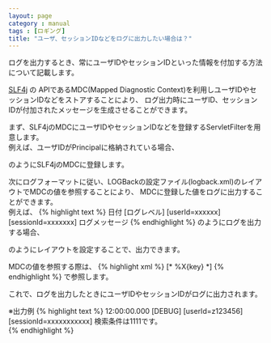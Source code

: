 ```yaml
---
layout: page
category : manual
tags : [ロギング]
title: "ユーザ、セッションIDなどをログに出力したい場合は？"
---
```


ログを出力するとき、常にユーザIDやセッションIDといった情報を付加する方法について記載します。  

[SLF4j][SLF4j] の APIであるMDC(Mapped Diagnostic Context)を利用しユーザIDやセッションIDなどをストアすることにより、
ログ出力時にユーザID、セッションIDが付加されたメッセージを生成させることができます。  

まず、SLF4jのMDCにユーザIDやセッションIDなどを登録するServletFilterを用意します。  
例えば、ユーザIDがPrincipalに格納されている場合、

<script src="https://gist.github.com/t-oi/07c1a45eb3917284804d.js"></script>

のようにSLF4jのMDCに登録します。  

次にログフォーマットに従い、LOGBackの設定ファイル(logback.xml)のレイアウトでMDCの値を参照することにより、
MDCに登録した値をログに出力することができます。  
例えば、
{% highlight text %}
日付 [ログレベル] [userId=xxxxxx] [sessionId=xxxxxxx] ログメッセージ
{% endhighlight %}
のようにログを出力する場合、

<script src="https://gist.github.com/t-oi/42d3f0eff65f42dcfffa.js"></script>

のようにレイアウトを設定することで、出力できます。  

MDCの値を参照する際は、
{% highlight xml %}
[* %X{key} *]
{% endhighlight %}
で参照します。  

これで、ログを出力したときにユーザIDやセッションIDがログに出力されます。  

<script src="https://gist.github.com/t-oi/816c94080ab640c13619.js"></script>

※出力例
{% highlight text %}
12:00:00.000 [DEBUG] [userId=z123456] [sessionId=xxxxxxxxxxx] 検索条件は1111です。  
{% endhighlight %}


[SLF4j]:http://www.slf4j.org/